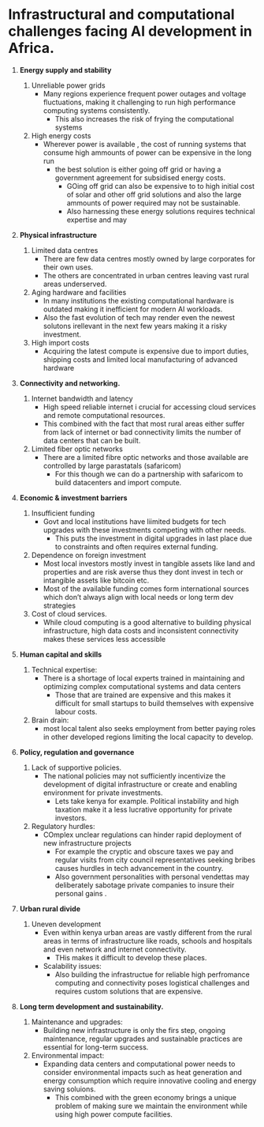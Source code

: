 # Infrastructural and computational challenges facing AI development in Africa.

1. **Energy supply and stability**
    1. Unreliable power grids
        - Many regions experience frequent power outages and voltage fluctuations, making it challenging to run high performance computing systems consistently.
            - This also increases the risk of frying the computational systems
    2. High energy costs
        - Wherever power is available , the cost of running systems  that  consume high ammounts of power can be expensive in the long run
            - the best solution is either going off grid or having a government agreement for subsidised energy costs.
                - GOing off grid can also be expensive to to high initial cost of solar and other off grid solutions and also the large ammounts of power required may not be sustainable.
                - Also harnessing these energy solutions requires technical expertise and may
                
2. **Physical infrastructure**
    1. Limited data centres
        - There are few data centres mostly owned by large corporates for their own uses.
        - The others are concentrated in urban centres leaving vast rural areas underserved.
    2. Aging hardware and facilities
        - In many institutions the existing computational hardware is outdated making it inefficient for modern AI workloads.
        - Also the fast evolution of tech may render even the newest solutons irellevant in the next few years making it a risky investment.
    3. High import costs
        - Acquiring the latest compute is expensive due to import duties, shipping costs and limited local manufacturing of advanced hardware
        
3. **Connectivity and networking.**
    1. Internet bandwidth and latency
        - High speed reliable internet i crucial for accessing cloud services and remote computational resources.
        - This combined with the fact that most rural areas either suffer from lack of internet or bad connectivity limits the number of data centers that can be built.
    2. Limited fiber optic networks
        - There are a limited fibre optic networks and those available are controlled by large parastatals (safaricom)
            - For this though we can do a partnership with safaricom to build datacenters and import compute.
    
4. **Economic & investment barriers**
    1. Insufficient funding
        - Govt and local institutions have liimited budgets for tech upgrades with these investments competing with other needs.
            - This puts the investment in digital upgrades in last place due to constraints and often requires external funding.
    2. Dependence on foreign investment
        - Most local investors mostly invest in tangible assets like land and properties and are risk averse thus they dont invest in tech or intangible assets like bitcoin etc.
        - Most of the available funding comes form international sources which don’t always align with local needs or long term dev strategies
    3. Cost of cloud services.
        - While cloud computing is a good alternative to building physical infrastructure, high data costs and inconsistent connectivity makes these services less accessible
    
5. **Human capital and skills**
    1. Technical expertise: 
        - There is a shortage of local experts trained in maintaining and optimizing complex computational  systems and data centers
            - Those that are trained are expensive and this makes it difficult for small startups to build themselves with expensive labour costs.
    2. Brain drain:
        - most local talent also seeks employment from better paying roles in other developed regions limiting the local capacity to develop.
6. **Policy, regulation and governance**
    1. Lack of supportive policies.
        - The national policies may not sufficiently incentivize the development of digital infrastructure or create and enabling environment for private investments.
            - Lets take kenya for example. Political instability and high taxation make it a less lucrative opportunity for private investors.
    2. Regulatory hurdles:
        - COmplex unclear regulations can hinder rapid deployment of new infrastructure projects
            - For example the cryptic and obscure taxes we pay and regular visits from city council representatives seeking bribes causes hurdles in tech advancement in the country.
            - Also government personalities with personal vendettas may deliberately sabotage private companies to insure their personal gains .
7. **Urban rural divide**
    1. Uneven development
        - Even within kenya urban areas are vastly different from the rural areas in terms of infrastructure like roads, schools and hospitals and even network and internet connectivity.
            - THis makes it difficult to develop these places.
        - Scalability issues:
            - Also building the infrastructue for reliable high perfromance computing and connectivity poses logistical challenges and requires custom solutions that are expensive.
            
8. **Long term development and sustainability.**
    1. Maintenance and upgrades:
        - Building new infrastructure is only the firs step, ongoing maintenance, regular upgrades and sustainable practices are essential for long-term success.
    2. Environmental impact:
        - Expanding data centers and computational power needs to consider environmental impacts such as heat generation and energy consumption which require innovative cooling and energy saving soluions.
            - This combined with the green economy brings a unique problem of making sure we maintain the environment while using high power compute facilities.